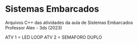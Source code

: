 # Sistemas Embarcados
Arquivos C++ das atividades da aula de Sistemas Embarcados <br>
Professor Alex - 3ds (2023)

ATV 1 = LED LOOP
ATV 2 = SEMAFORO DUPLO
